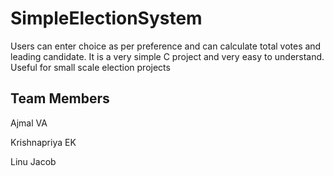 # SimpleElectionSystem
Users can enter choice as per preference and can calculate total votes and leading candidate. It is a very simple C project and very easy to understand. Useful for small scale election projects

## Team Members
Ajmal VA

Krishnapriya EK

Linu Jacob

